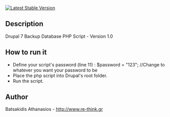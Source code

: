 [![Latest Stable Version](https://poser.pugx.org/phpunit/phpunit/version)](https://packagist.org/packages/phpunit/phpunit)

## Description

Drupal 7 Backup Database PHP Script - Version 1.0

## How to run it

* Define your script's password (line 11) : $password = "123"; //Change to whatever you want your password to be
* Place the php script into Drupal's root folder.
* Run the script.

## Author

Batsakidis Athanasios - http://www.re-think.gr





